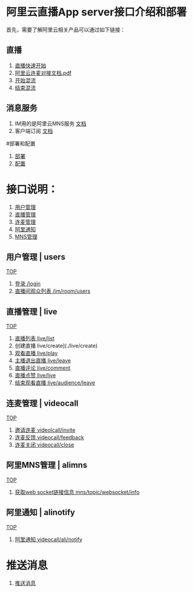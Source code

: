 


# 阿里云直播App server接口介绍和部署

首先，需要了解阿里云相关产品可以通过如下链接：
## 直播
1. [直播快速开始](https://help.aliyun.com/document_detail/29957.html?spm=5176.doc45215.6.546.CjFllk)
2. [阿里云连麦对接文档.pdf](阿里云连麦对接文档.pdf)
3. [开始混流](https://help.aliyun.com/document_detail/44405.html?spm=5176.doc27155.6.697.cgWmgn)
4. [结束混流](https://help.aliyun.com/document_detail/44406.html?spm=5176.doc44405.6.698.t06Bxa)

## 消息服务
1. IM用的是阿里云MNS服务 [文档](https://help.aliyun.com/document_detail/27414.html?spm=5176.doc27494.6.539.xhdQKj)
2. 客户端订阅 [文档](websocket.pdf)

#部署和配置

1. [部署](./deploy/deployment)
2. [配置](./config/config)

# 接口说明：

1. [用户管理](#users)
2. [直播管理](#live) 
3. [连麦管理](#videocall)
4. [阿里通知](#alinotify)
5. [MNS管理](#alimns)

## 用户管理 | users
[TOP](#top)

1. [登录 /login](./user/login)
2. [直播间观众列表 /im/room/users](./user/roomusers)

## 直播管理 | live
[TOP](#top)

1. [直播列表 live/list](./live/list)
2. 创建直播 live/create](./live/create)
3. [观看直播 live/play](./live/play)
4. [主播退出直播 live/leave](./live/close)
5. [直播评论 live/comment](./live/comment)
6. [直播点赞 live/live](./live/like)
7. [结束观看直播 live/audience/leave](./live/leave)

## 连麦管理 | videocall
[TOP](#top)

1. [邀请连麦 videolcall/invite](./videocall/invite)
2. [连麦反馈 videocall/feedback](./videocall/feedback)
3. [连麦关闭 videocall/close](./videocall/close)

## 阿里MNS管理 | alimns
[TOP](#top)

1. [获取web socket链接信息 mns/topic/websocket/info](./mns/websocket)

## 阿里通知 | alinotify
[TOP](#top)

1. [阿里通知 videocall/ali/notify](./alinotify/notify)

# 推送消息
1. [推送消息](./msg/msg)


